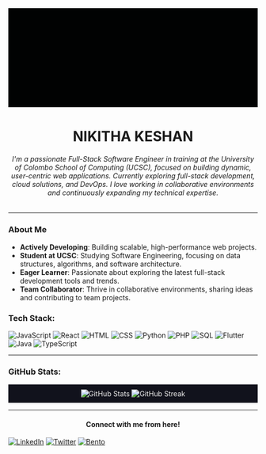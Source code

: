 <div align="center">
   <img src="./workflows/Welcome to the Era! (1).gif" alt="Welcome Banner" style="width:100%; height:200px; object-fit:cover;" />
</div>


<div align="center">
   <h1> NIKITHA KESHAN </h1>
</div>


<div align="center">
   <h6> I'm a passionate Full-Stack Software Engineer in training at the University of Colombo School of Computing (UCSC), focused on building dynamic, user-centric web applications. Currently exploring full-stack development, cloud solutions, and DevOps. I love working in collaborative environments and continuously expanding my technical expertise.</h6>
</div>

---

### About Me
-  **Actively Developing**: Building scalable, high-performance web projects.
-  **Student at UCSC**: Studying Software Engineering, focusing on data structures, algorithms, and software architecture.
-  **Eager Learner**: Passionate about exploring the latest full-stack development tools and trends.
-  **Team Collaborator**: Thrive in collaborative environments, sharing ideas and contributing to team projects.


### Tech Stack:
![JavaScript](https://img.shields.io/badge/JavaScript-F7DF1E?style=for-the-badge&logo=javascript&logoColor=black) ![React](https://img.shields.io/badge/React-61DAFB?style=for-the-badge&logo=react&logoColor=black) ![HTML](https://img.shields.io/badge/HTML-E34F26?style=for-the-badge&logo=html5&logoColor=white) ![CSS](https://img.shields.io/badge/CSS-1572B6?style=for-the-badge&logo=css3&logoColor=white) ![Python](https://img.shields.io/badge/Python-3776AB?style=for-the-badge&logo=python&logoColor=white) ![PHP](https://img.shields.io/badge/PHP-777BB4?style=for-the-badge&logo=php&logoColor=white) ![SQL](https://img.shields.io/badge/SQL-4479A1?style=for-the-badge&logo=postgresql&logoColor=white) ![Flutter](https://img.shields.io/badge/Flutter-02569B?style=for-the-badge&logo=flutter&logoColor=white) ![Java](https://img.shields.io/badge/java-%23ED8B00.svg?style=for-the-badge&logo=openjdk&logoColor=white) ![TypeScript](https://img.shields.io/badge/typescript-%23007ACC.svg?style=for-the-badge&logo=typescript&logoColor=white) 

---

### GitHub Stats:
<div align="center" style="background-color: #11121c; color: #EEEEEE; padding: 10px;">
   <img src="https://github-readme-stats.vercel.app/api?username=nikithaKesh&show_icons=true&theme=nord&bg_color=11121c&title_color=edf2f2&text_color=9f9f9f&icon_color=79b5ff"  alt="GitHub Stats";"/> <img src="https://streak-stats.demolab.com/?user=nikithaKesh&theme=nord&background=11121c&border=31363F&color=edf2f2" alt="GitHub Streak" margin-top: 10px;"/>
</div>


---
<div align="center">
 <H4> Connect with me from here! </H4>
</div>

[![LinkedIn](https://img.shields.io/badge/LinkedIn-0A66C2?style=for-the-badge&logo=linkedin&logoColor=white)](https://linkedin.com/in/nikithakesh) [![Twitter](https://img.shields.io/badge/Twitter-1DA1F2?style=for-the-badge&logo=twitter&logoColor=white)](https://twitter.com/_zo_no_) [![Bento](https://img.shields.io/badge/Bento-333333?style=for-the-badge&logo=data:image/svg+xml;base64,PHN2ZyB4bWxucz0iaHR0cDovL3d3dy53My5vcmcvMjAwMC9zdmciIHZpZXdCb3g9IjAgMCAyNDAgMjQwIiBmaWxsPSIjZmZmIj48cGF0aCBkPSJNMTIwIDI0MEM1My40IDQwIDAgMCAwIDEyMCAwYzY2LjYgMCAxMjAgNTMuNCAxMjAgMTIwcy01My40IDEyMC0xMjAgMTIwem0wLTIyMGMtNTUgMC05MCA0NC45LTkwIDkwczM1IDkwIDkwIDkwYzUyLjUgMCA5MC00NC45IDkwLTkwcy00NC45LTkwLTkwLTkwem0xMiA5MmgzMnYzMGgtMzJ2LTMwem0tMjQtMjZoMjB2NTBoLTIwdjUwSDg4di01MGgyMHYtNTB6Ii8+PC9zdmc+)](https://bento.me/nikithagithub)
